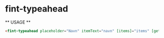 # fint-typeahead #

** USAGE **

```html
<fint-typeahead placeholder="Navn" itemText="navn" [items]="items" [getMatches]="getMatchesFn()" formControlName="name" [(selectedItem)]="selectedOrganization">
```
